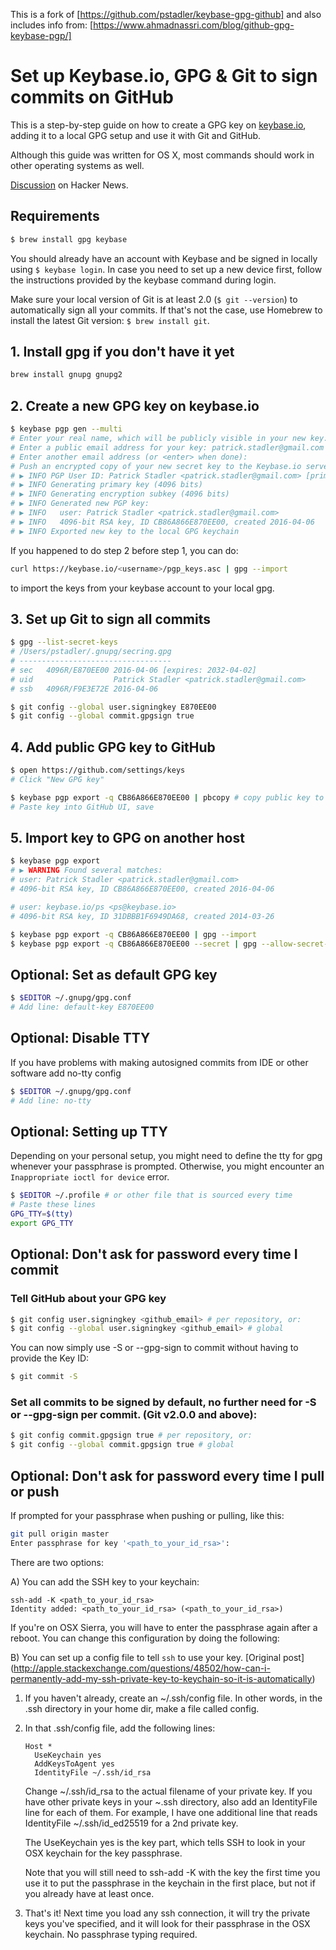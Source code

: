 This is a fork of [https://github.com/pstadler/keybase-gpg-github] and also includes info from: [https://www.ahmadnassri.com/blog/github-gpg-keybase-pgp/]

# Set up Keybase.io, GPG & Git to sign commits on GitHub

This is a step-by-step guide on how to create a GPG key on [keybase.io](https://keybase.io), adding it to a local GPG setup and use it with Git and GitHub.

Although this guide was written for OS X, most commands should work in other operating systems as well.

[Discussion](https://news.ycombinator.com/item?id=12289481) on Hacker News.

## Requirements

```sh
$ brew install gpg keybase
```

You should already have an account with Keybase and be signed in locally using `$ keybase login`. In case you need to set up a new device first, follow the instructions provided by the keybase command during login.

Make sure your local version of Git is at least 2.0 (`$ git --version`) to automatically sign all your commits. If that's not the case, use Homebrew to install the latest Git version: `$ brew install git`.

## 1. Install gpg if you don't have it yet
```sh
brew install gnupg gnupg2
```

## 2. Create a new GPG key on keybase.io

```sh
$ keybase pgp gen --multi
# Enter your real name, which will be publicly visible in your new key: Patrick Stadler
# Enter a public email address for your key: patrick.stadler@gmail.com
# Enter another email address (or <enter> when done):
# Push an encrypted copy of your new secret key to the Keybase.io server? [Y/n] Y
# ▶ INFO PGP User ID: Patrick Stadler <patrick.stadler@gmail.com> [primary]
# ▶ INFO Generating primary key (4096 bits)
# ▶ INFO Generating encryption subkey (4096 bits)
# ▶ INFO Generated new PGP key:
# ▶ INFO   user: Patrick Stadler <patrick.stadler@gmail.com>
# ▶ INFO   4096-bit RSA key, ID CB86A866E870EE00, created 2016-04-06
# ▶ INFO Exported new key to the local GPG keychain
```

If you happened to do step 2 before step 1, you can do:
```sh
curl https://keybase.io/<username>/pgp_keys.asc | gpg --import
```
to import the keys from your keybase account to your local gpg.

## 3. Set up Git to sign all commits

```sh
$ gpg --list-secret-keys
# /Users/pstadler/.gnupg/secring.gpg
# ----------------------------------
# sec   4096R/E870EE00 2016-04-06 [expires: 2032-04-02]
# uid                  Patrick Stadler <patrick.stadler@gmail.com>
# ssb   4096R/F9E3E72E 2016-04-06

$ git config --global user.signingkey E870EE00
$ git config --global commit.gpgsign true
```

## 4. Add public GPG key to GitHub

```sh
$ open https://github.com/settings/keys
# Click "New GPG key"

$ keybase pgp export -q CB86A866E870EE00 | pbcopy # copy public key to clipboard
# Paste key into GitHub UI, save
```

## 5. Import key to GPG on another host

```sh
$ keybase pgp export
# ▶ WARNING Found several matches:
# user: Patrick Stadler <patrick.stadler@gmail.com>
# 4096-bit RSA key, ID CB86A866E870EE00, created 2016-04-06

# user: keybase.io/ps <ps@keybase.io>
# 4096-bit RSA key, ID 31DBBB1F6949DA68, created 2014-03-26

$ keybase pgp export -q CB86A866E870EE00 | gpg --import
$ keybase pgp export -q CB86A866E870EE00 --secret | gpg --allow-secret-key-import --import
```

## Optional: Set as default GPG key

```sh
$ $EDITOR ~/.gnupg/gpg.conf
# Add line: default-key E870EE00
```

## Optional: Disable TTY
If you have problems with making autosigned commits from IDE or other software add no-tty config
```sh
$ $EDITOR ~/.gnupg/gpg.conf
# Add line: no-tty
```

## Optional: Setting up TTY
Depending on your personal setup, you might need to define the tty for gpg
whenever your passphrase is prompted. Otherwise, you might encounter an `Inappropriate
ioctl for device` error.
```sh
$ $EDITOR ~/.profile # or other file that is sourced every time
# Paste these lines
GPG_TTY=$(tty)
export GPG_TTY
```

## Optional: Don't ask for password every time I commit

### Tell GitHub about your GPG key
```sh
$ git config user.signingkey <github_email> # per repository, or:
$ git config --global user.signingkey <github_email> # global
```
You can now simply use -S or --gpg-sign to commit without having to provide the Key ID:
```sh
$ git commit -S
```

### Set all commits to be signed by default, no further need for -S or --gpg-sign per commit. (Git v2.0.0 and above):
```sh
$ git config commit.gpgsign true # per repository, or:
$ git config --global commit.gpgsign true # global
```

## Optional: Don't ask for password every time I pull or push

If prompted for your passphrase when pushing or pulling, like this:
```sh
git pull origin master
Enter passphrase for key '<path_to_your_id_rsa>':
```

There are two options:

A) You can add the SSH key to your keychain:
```
ssh-add -K <path_to_your_id_rsa>
Identity added: <path_to_your_id_rsa> (<path_to_your_id_rsa>)
```
If you're on OSX Sierra, you will have to enter the passphrase again after a reboot. You can change this configuration by doing the following:

B) You can set up a config file to tell `ssh` to use your key.
[Original post] (http://apple.stackexchange.com/questions/48502/how-can-i-permanently-add-my-ssh-private-key-to-keychain-so-it-is-automatically)

1. If you haven't already, create an ~/.ssh/config file. In other words, in the .ssh directory in your home dir, make a file called config.
2. In that .ssh/config file, add the following lines:
    ```
    Host *
      UseKeychain yes
      AddKeysToAgent yes
      IdentityFile ~/.ssh/id_rsa
    ```
    Change ~/.ssh/id_rsa to the actual filename of your private key. If you have other private keys in your ~.ssh directory, also add an IdentityFile line for each of them. For example, I have one additional line that reads IdentityFile ~/.ssh/id_ed25519 for a 2nd private key.

    The UseKeychain yes is the key part, which tells SSH to look in your OSX keychain for the key passphrase.

    Note that you will still need to ssh-add -K with the key the first time you use it to put the passphrase in the keychain in the first place, but not if you already have at least once.
3. That's it! Next time you load any ssh connection, it will try the private keys you've specified, and it will look for their passphrase in the OSX keychain. No passphrase typing required.
